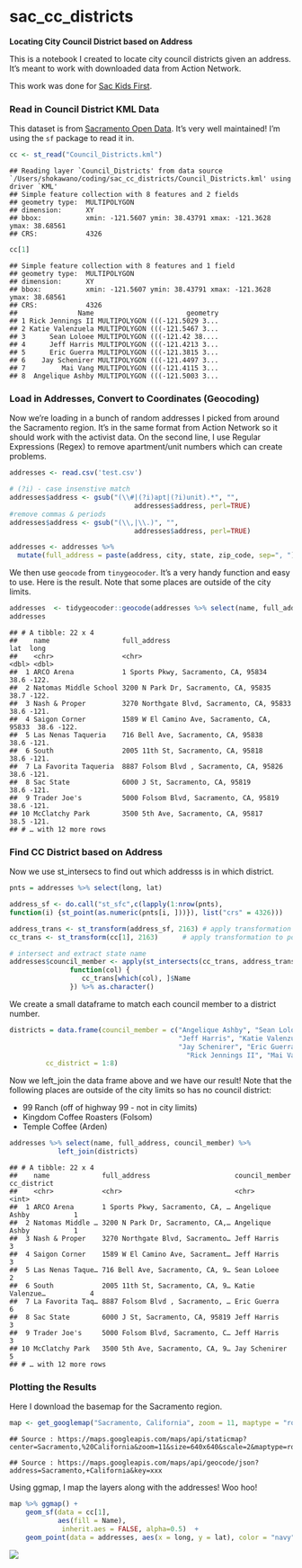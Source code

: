 sac\_cc\_districts
================

**Locating City Council District based on Address**

This is a notebook I created to locate city council districts given an
address. It’s meant to work with downloaded data from Action Network.

This work was done for [Sac Kids First](https://sackidsfirst.org/).

### Read in Council District KML Data

This dataset is from [Sacramento Open
Data](https://data.cityofsacramento.org). It’s very well maintained! I’m
using the `sf` package to read it in.

``` r
cc <- st_read("Council_Districts.kml")
```

    ## Reading layer `Council_Districts' from data source `/Users/shokawano/coding/sac_cc_districts/Council_Districts.kml' using driver `KML'
    ## Simple feature collection with 8 features and 2 fields
    ## geometry type:  MULTIPOLYGON
    ## dimension:      XY
    ## bbox:           xmin: -121.5607 ymin: 38.43791 xmax: -121.3628 ymax: 38.68561
    ## CRS:            4326

``` r
cc[1]
```

    ## Simple feature collection with 8 features and 1 field
    ## geometry type:  MULTIPOLYGON
    ## dimension:      XY
    ## bbox:           xmin: -121.5607 ymin: 38.43791 xmax: -121.3628 ymax: 38.68561
    ## CRS:            4326
    ##               Name                       geometry
    ## 1 Rick Jennings II MULTIPOLYGON (((-121.5029 3...
    ## 2 Katie Valenzuela MULTIPOLYGON (((-121.5467 3...
    ## 3      Sean Loloee MULTIPOLYGON (((-121.42 38....
    ## 4      Jeff Harris MULTIPOLYGON (((-121.4213 3...
    ## 5      Eric Guerra MULTIPOLYGON (((-121.3815 3...
    ## 6    Jay Schenirer MULTIPOLYGON (((-121.4497 3...
    ## 7         Mai Vang MULTIPOLYGON (((-121.4115 3...
    ## 8  Angelique Ashby MULTIPOLYGON (((-121.5003 3...

### Load in Addresses, Convert to Coordinates (Geocoding)

Now we’re loading in a bunch of random addresses I picked from around
the Sacramento region. It’s in the same format from Action Network so it
should work with the activist data. On the second line, I use Regular
Expressions (Regex) to remove apartment/unit numbers which can create
problems.

``` r
addresses <- read.csv('test.csv')

# (?i) - case insenstive match
addresses$address <- gsub("(\\#|(?i)apt|(?i)unit).*", "", 
                               addresses$address, perl=TRUE)
#remove commas & periods
addresses$address <- gsub("(\\,|\\.)", "", 
                               addresses$address, perl=TRUE)

addresses <- addresses %>% 
  mutate(full_address = paste(address, city, state, zip_code, sep=", ")) 
```

We then use `geocode` from `tinygeocoder`. It’s a very handy function
and easy to use. Here is the result. Note that some places are outside
of the city limits.

``` r
addresses  <- tidygeocoder::geocode(addresses %>% select(name, full_address), full_address, method = "osm")
addresses 
```

    ## # A tibble: 22 x 4
    ##    name                  full_address                                  lat  long
    ##    <chr>                 <chr>                                       <dbl> <dbl>
    ##  1 ARCO Arena            1 Sports Pkwy, Sacramento, CA, 95834         38.6 -122.
    ##  2 Natomas Middle School 3200 N Park Dr, Sacramento, CA, 95835        38.7 -122.
    ##  3 Nash & Proper         3270 Northgate Blvd, Sacramento, CA, 95833   38.6 -121.
    ##  4 Saigon Corner         1589 W El Camino Ave, Sacramento, CA, 95833  38.6 -122.
    ##  5 Las Nenas Taqueria    716 Bell Ave, Sacramento, CA, 95838          38.6 -121.
    ##  6 South                 2005 11th St, Sacramento, CA, 95818          38.6 -121.
    ##  7 La Favorita Taqueria  8887 Folsom Blvd , Sacramento, CA, 95826     38.6 -121.
    ##  8 Sac State             6000 J St, Sacramento, CA, 95819             38.6 -121.
    ##  9 Trader Joe's          5000 Folsom Blvd, Sacramento, CA, 95819      38.6 -121.
    ## 10 McClatchy Park        3500 5th Ave, Sacramento, CA, 95817          38.5 -121.
    ## # … with 12 more rows

### Find CC District based on Address

Now we use st\_intersecs to find out which addresss is in which
district.

``` r
pnts = addresses %>% select(long, lat)

address_sf <- do.call("st_sfc",c(lapply(1:nrow(pnts), 
function(i) {st_point(as.numeric(pnts[i, ]))}), list("crs" = 4326))) 

address_trans <- st_transform(address_sf, 2163) # apply transformation to pnts sf
cc_trans <- st_transform(cc[1], 2163)      # apply transformation to polygons sf

# intersect and extract state name
addresses$council_member <- apply(st_intersects(cc_trans, address_trans, sparse = FALSE), 2, 
               function(col) { 
                  cc_trans[which(col), ]$Name
               }) %>% as.character()
```

We create a small dataframe to match each council member to a district
number.

``` r
districts = data.frame(council_member = c("Angelique Ashby", "Sean Loloee", 
                                          "Jeff Harris", "Katie Valenzuela", 
                                          "Jay Schenirer", "Eric Guerra",  
                                            "Rick Jennings II", "Mai Vang"), 
         cc_district = 1:8)
```

Now we left\_join the data frame above and we have our result! Note that
the following places are outside of the city limits so has no council
district:

-   99 Ranch (off of highway 99 - not in city limits)
-   Kingdom Coffee Roasters (Folsom)
-   Temple Coffee (Arden)

``` r
addresses %>% select(name, full_address, council_member) %>% 
            left_join(districts)
```

    ## # A tibble: 22 x 4
    ##    name             full_address                     council_member  cc_district
    ##    <chr>            <chr>                            <chr>                 <int>
    ##  1 ARCO Arena       1 Sports Pkwy, Sacramento, CA, … Angelique Ashby           1
    ##  2 Natomas Middle … 3200 N Park Dr, Sacramento, CA,… Angelique Ashby           1
    ##  3 Nash & Proper    3270 Northgate Blvd, Sacramento… Jeff Harris               3
    ##  4 Saigon Corner    1589 W El Camino Ave, Sacrament… Jeff Harris               3
    ##  5 Las Nenas Taque… 716 Bell Ave, Sacramento, CA, 9… Sean Loloee               2
    ##  6 South            2005 11th St, Sacramento, CA, 9… Katie Valenzue…           4
    ##  7 La Favorita Taq… 8887 Folsom Blvd , Sacramento, … Eric Guerra               6
    ##  8 Sac State        6000 J St, Sacramento, CA, 95819 Jeff Harris               3
    ##  9 Trader Joe's     5000 Folsom Blvd, Sacramento, C… Jeff Harris               3
    ## 10 McClatchy Park   3500 5th Ave, Sacramento, CA, 9… Jay Schenirer             5
    ## # … with 12 more rows

### Plotting the Results

Here I download the basemap for the Sacramento region.

``` r
map <- get_googlemap("Sacramento, California", zoom = 11, maptype = "roadmap")
```

    ## Source : https://maps.googleapis.com/maps/api/staticmap?center=Sacramento,%20California&zoom=11&size=640x640&scale=2&maptype=roadmap&key=xxx

    ## Source : https://maps.googleapis.com/maps/api/geocode/json?address=Sacramento,+California&key=xxx

Using ggmap, I map the layers along with the addresses! Woo hoo!

``` r
map %>% ggmap() + 
    geom_sf(data = cc[1], 
            aes(fill = Name),
             inherit.aes = FALSE, alpha=0.5)  +
    geom_point(data = addresses, aes(x = long, y = lat), color = "navy", size = 1)
```

![](Notebook_files/figure-gfm/unnamed-chunk-9-1.png)<!-- -->
